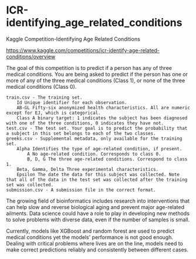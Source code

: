 # ICR-identifying_age_related_conditions
Kaggle Competition-Identifying Age Related Conditions

https://www.kaggle.com/competitions/icr-identify-age-related-conditions/overview

The goal of this competition is to predict if a person has any of three medical conditions. You are being asked to predict if the person has one or more of any of the three medical conditions (Class 1), or none of the three medical conditions (Class 0). 

    train.csv - The training set.
        Id Unique identifier for each observation.
        AB-GL Fifty-six anonymized health characteristics. All are numeric except for EJ, which is categorical.
        Class A binary target: 1 indicates the subject has been diagnosed with one of the three conditions, 0 indicates they have not.
    test.csv - The test set. Your goal is to predict the probability that a subject in this set belongs to each of the two classes.
    greeks.csv - Supplemental metadata, only available for the training set.
        Alpha Identifies the type of age-related condition, if present.
            A No age-related condition. Corresponds to class 0.
            B, D, G The three age-related conditions. Correspond to class 1.
        Beta, Gamma, Delta Three experimental characteristics.
        Epsilon The date the data for this subject was collected. Note that all of the data in the test set was collected after the training set was collected.
    submission.csv - A submission file in the correct format.

The growing field of bioinformatics includes research into interventions that can help slow and reverse biological aging and prevent major age-related ailments. Data science could have a role to play in developing new methods to solve problems with diverse data, even if the number of samples is small.

Currently, models like XGBoost and random forest are used to predict medical conditions yet the models' performance is not good enough. Dealing with critical problems where lives are on the line, models need to make correct predictions reliably and consistently between different cases.
